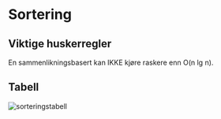 # Sortering

## Viktige huskerregler

En sammenlikningsbasert kan IKKE kjøre raskere enn O(n lg n).


## Tabell
![sorteringstabell](SorteringsKjøreTid.PNG)